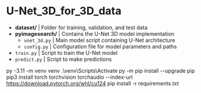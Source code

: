 # U-Net_3D_for_3D_data

- **dataset/**             | Folder for training, validation, and test data
- **pyimagesearch/**       | Contains the U-Net 3D model implementation
  - `unet_3d.py`           | Main model script containing U-Net architecture
  - `config.py`            | Configuration file for model parameters and paths
- `train.py`               | Script to train the U-Net model
- `predict.py`             | Script to make predictions

py -3.11 -m venv venv
.\venv\Scripts\Activate
py -m pip install --upgrade pip 
pip3 install torch torchvision torchaudio --index-url https://download.pytorch.org/whl/cu124
pip install -r requirements.txt

